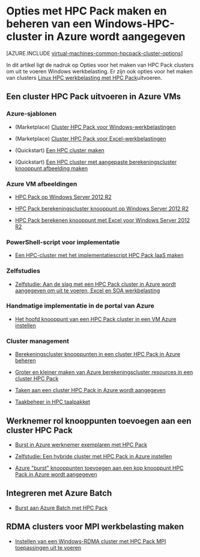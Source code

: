 <properties
 pageTitle="Windows HPC Pack cluster opties in de cloud | Microsoft Azure"
 description="Meer informatie over de opties met Microsoft HPC Pack maken en beheren van een Windows-krachtige computing (HPC) cluster in de cloud Azure"
 services="virtual-machines-windows,cloud-services,batch"
 documentationCenter=""
 authors="dlepow"
 manager="timlt"
 editor=""
 tags="azure-resource-manager,azure-service-management,hpc-pack"/>
<tags
ms.service="virtual-machines-windows"
 ms.devlang="na"
 ms.topic="article"
 ms.tgt_pltfrm="vm-windows"
 ms.workload="big-compute"
 ms.date="09/26/2016"
 ms.author="danlep"/>

# <a name="options-with-hpc-pack-to-create-and-manage-a-windows-hpc-cluster-in-azure"></a>Opties met HPC Pack maken en beheren van een Windows-HPC-cluster in Azure wordt aangegeven

[AZURE.INCLUDE [virtual-machines-common-hpcpack-cluster-options](../../includes/virtual-machines-common-hpcpack-cluster-options.md)]

In dit artikel ligt de nadruk op Opties voor het maken van HPC Pack clusters om uit te voeren Windows werkbelasting. Er zijn ook opties voor het maken van clusters [Linux HPC werkbelasting met HPC Pack](virtual-machines-linux-hpcpack-cluster-options.md)uitvoeren.


## <a name="run-an-hpc-pack-cluster-in-azure-vms"></a>Een cluster HPC Pack uitvoeren in Azure VMs

### <a name="azure-templates"></a>Azure-sjablonen

* (Marketplace) [Cluster HPC Pack voor Windows-werkbelastingen](https://azure.microsoft.com/marketplace/partners/microsofthpc/newclusterwindowscn/)

* (Marketplace) [Cluster HPC Pack voor Excel-werkbelastingen](https://azure.microsoft.com/marketplace/partners/microsofthpc/newclusterexcelcn/)

* (Quickstart) [Een HPC cluster maken](https://github.com/Azure/azure-quickstart-templates/tree/master/create-hpc-cluster)

* (Quickstart) [Een HPC cluster met aangepaste berekeningscluster knooppunt afbeelding maken](https://github.com/Azure/azure-quickstart-templates/tree/master/create-hpc-cluster-custom-image)

### <a name="azure-vm-images"></a>Azure VM afbeeldingen

* [HPC Pack op Windows Server 2012 R2](https://azure.microsoft.com/marketplace/partners/microsoft/hpcpack2012r2onwindowsserver2012r2/)

* [HPC Pack berekeningscluster knooppunt op Windows Server 2012 R2](https://azure.microsoft.com/marketplace/partners/microsoft/hpcpack2012r2computenodeonwindowsserver2012r2/)

* [HPC Pack berekenen knooppunt met Excel voor Windows Server 2012 R2](https://azure.microsoft.com/marketplace/partners/microsoft/hpcpack2012r2computenodewithexcelonwindowsserver2012r2/)



### <a name="powershell-deployment-script"></a>PowerShell-script voor implementatie

* [Een HPC-cluster met het implementatiescript HPC Pack IaaS maken](virtual-machines-windows-classic-hpcpack-cluster-powershell-script.md)

### <a name="tutorials"></a>Zelfstudies

* [Zelfstudie: Aan de slag met een HPC Pack cluster in Azure wordt aangegeven om uit te voeren, Excel en SOA werkbelasting](virtual-machines-windows-excel-cluster-hpcpack.md)



### <a name="manual-deployment-with-the-azure-portal"></a>Handmatige implementatie in de portal van Azure

* [Het hoofd knooppunt van een HPC Pack cluster in een VM Azure instellen](virtual-machines-windows-hpcpack-cluster-headnode.md)

### <a name="cluster-management"></a>Cluster management

* [Berekeningscluster knooppunten in een cluster HPC Pack in Azure beheren](virtual-machines-windows-classic-hpcpack-cluster-node-manage.md)

* [Groter en kleiner maken van Azure berekeningscluster resources in een cluster HPC Pack](virtual-machines-windows-classic-hpcpack-cluster-node-autogrowshrink.md)

* [Taken aan een cluster HPC Pack in Azure wordt aangegeven](virtual-machines-windows-hpcpack-cluster-submit-jobs.md)

* [Taakbeheer in HPC taalpakket](https://technet.microsoft.com/library/jj899585.aspx)


## <a name="add-worker-role-nodes-to-an-hpc-pack-cluster"></a>Werknemer rol knooppunten toevoegen aan een cluster HPC Pack


* [Burst in Azure werknemer exemplaren met HPC Pack](https://technet.microsoft.com/library/gg481749.aspx)

* [Zelfstudie: Een hybride cluster met HPC Pack in Azure instellen](../cloud-services/cloud-services-setup-hybrid-hpcpack-cluster.md)

* [Azure "burst" knooppunten toevoegen aan een kop knooppunt HPC Pack in Azure wordt aangegeven](virtual-machines-windows-classic-hpcpack-cluster-node-burst.md)


## <a name="integrate-with-azure-batch"></a>Integreren met Azure Batch 

* [Burst aan Azure Batch met HPC Pack](https://technet.microsoft.com/library/mt612877.aspx)

## <a name="create-rdma-clusters-for-mpi-workloads"></a>RDMA clusters voor MPI werkbelasting maken

* [Instellen van een Windows-RDMA cluster met HPC Pack MPI toepassingen uit te voeren](virtual-machines-windows-classic-hpcpack-rdma-cluster.md)
